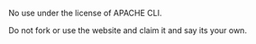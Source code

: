 No use under the license of APACHE CLI.







Do not fork or use the website and claim it and say its your own.
